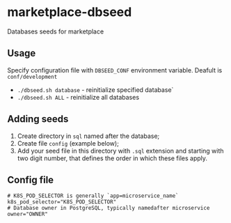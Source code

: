 # marketplace-dbseed
Databases seeds for marketplace

## Usage

Specify configuration file with `DBSEED_CONF` environment variable. Deafult is
`conf/development`

* `./dbseed.sh database` - reinitialize specified database`
* `./dbseed.sh ALL` - reinitialize all databases

## Adding seeds

1. Create directory in `sql` named after the database;
2. Create file `config` (example below);
3. Add your seed file in this directory with `.sql` extension and starting with
two digit number, that defines the order in which these files apply.

## Config file

```
# K8S_POD_SELECTOR is generally `app=microservice_name`
k8s_pod_selector="K8S_POD_SELECTOR"
# Database owner in PostgreSQL, typically namedafter microservice
owner="OWNER"
```
